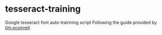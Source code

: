 # tesseract-training

Google tesseract font auto-trainning script
Following the guide provided by [tim.oconnell](http://www.resolveradiologic.com/blog/2013/01/15/training-tesseract/).
